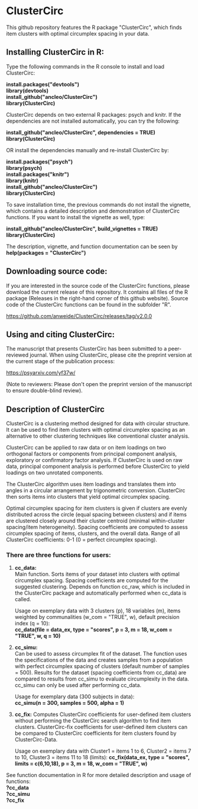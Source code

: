 # ClusterCirc
This github repository features the R package "ClusterCirc", which finds
item clusters with optimal circumplex spacing in your data.

## Installing ClusterCirc in R:
Type the following commands in the R console to install and load ClusterCirc:

**install.packages("devtools")**  
**library(devtools)**    
**install_github("ancleo/ClusterCirc")**    
**library(ClusterCirc)**    

ClusterCirc depends on two external R packages: psych and knitr. If the
dependencies are not installed automatically, you can try the following:

**install_github("ancleo/ClusterCirc", dependencies = TRUE)**    
**library(ClusterCirc)**    

OR install the dependencies manually and re-install ClusterCirc by:

**install.packages("psych")**  
**library(psych)**  
**install.packages("knitr")**  
**library(knitr)**  
**install_github("ancleo/ClusterCirc")**  
**library(ClusterCirc)**  

To save installation time, the previous commands do not install the vignette, 
which contains a detailed description and demonstration of ClusterCirc functions.
If you want to install the vignette as well, type:  

**install_github("ancleo/ClusterCirc", build_vignettes = TRUE)**      
**library(ClusterCirc)**      

The description, vignette, and function documentation can be seen by  
**help(packages = "ClusterCirc")**    

## Downloading source code:

If you are interested in the source code of the ClusterCirc functions,
please download the current release of this repository. It contains all
files of the R package (Releases in the right-hand corner of this github website). 
Source code of the ClusterCirc functions can be found in the subfolder "R".

https://github.com/anweide/ClusterCirc/releases/tag/v2.0.0


## Using and citing ClusterCirc:

The manuscript that presents ClusterCirc has been submitted to a peer-
reviewed journal. When using ClusterCirc, please cite the preprint version 
at the current stage of the publication process:

https://psyarxiv.com/yf37w/

(Note to reviewers: Please don't open the preprint version of the manuscript
to ensure double-blind review).

## Description of ClusterCirc

ClusterCirc is a clustering method designed for data with circular
structure. It can be used to find item clusters with optimal circumplex
spacing as an alternative to other clustering techniques like
conventional cluster analysis.

ClusterCirc can be applied to raw data or on item loadings on two
orthogonal factors or components from principal component analysis,
exploratory or confirmatory factor analysis. If ClusterCirc is used on
raw data, principal component analysis is performed before ClusterCirc
to yield loadings on two unrotated components.

The ClusterCirc algorithm uses item loadings and translates them into
angles in a circular arrangement by trigonometric conversion.
ClusterCirc then sorts items into clusters that yield optimal circumplex
spacing.

Optimal circumplex spacing for item clusters is given if clusters are
evenly distributed across the circle (equal spacing between clusters)
and if items are clustered closely around their cluster centroid
(minimal within-cluster spacing/item heterogeneity). Spacing coefficients 
are computed to assess circumplex spacing of items, clusters, and the 
overall data. Range of all ClusterCirc coefficients: 0-1 (0 = perfect 
circumplex spacing).

### There are three functions for users:

1.  **cc_data:**  
    Main function. Sorts items of your dataset into
    clusters with optimal circumplex spacing. Spacing coefficients are
    computed for the suggested clustering. Depends on function cc_raw,
    which is included in the ClusterCirc package and automatically
    performed when cc_data is called.

    Usage on exemplary data with 3 clusters (p), 18 variables (m), items weighted 
	by communalities (w_com = "TRUE", w), default precision index (q = 10):        
    **cc_data(file = data_ex, type = "scores", p = 3, m = 18, w_com = "TRUE", w, q = 10)**

2.  **cc_simu:**  
    Can be used to assess circumplex fit of the dataset.
    The function uses the specifications of the data and creates samples
    from a population with perfect circumplex spacing of clusters (default
    number of samples = 500). Results for the dataset (spacing coefficients 
    from cc_data) are compared to results from cc_simu to evaluate
    circumplexity in the data. cc_simu can only be used after performing
    cc_data.
	
	Usage for exemplary data (300 subjects in data):       
    **cc_simu(n = 300, samples = 500, alpha = 1)** 
	
3.  **cc_fix:** Computes ClusterCirc coefficients for user-defined item clusters
    without performing the ClusterCirc search algorithm to find item clusters.
    ClusterCirc-fix coefficients for user-defined item clusters can be compared
    to ClusterCirc coefficients for item clusters found by ClusterCirc-Data.
	
	Usage on exemplary data with Cluster1 = items 1 to 6, Cluster2 = items 7 to 10,
	Cluster3 = items 11 to 18 (limits):
    **cc_fix(data_ex, type = "scores", limits = c(6,10,18), p = 3, m = 18, w_com = "TRUE", w)** 

See function documentation in R for more detailed description and usage of functions:  
**?cc_data**    
**?cc_simu**    
**?cc_fix** 
